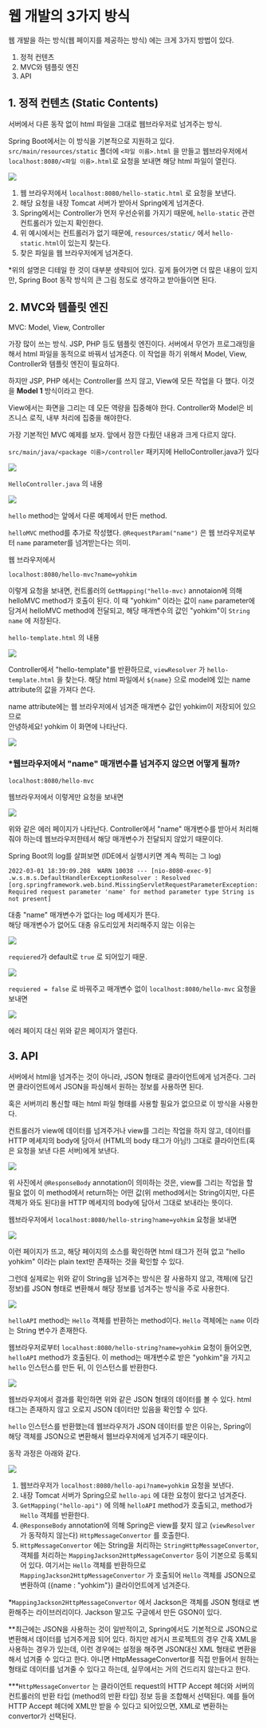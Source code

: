 # 웹 개발의 3가지 방식

웹 개발을 하는 방식(웹 페이지를 제공하는 방식) 에는 크게 3가지 방법이 있다.
 1. 정적 컨텐츠
 2. MVC와 템플릿 엔진
 3. API

## 1. 정적 컨텐츠 (Static Contents)
서버에서 다른 동작 없이 html 파일을 그대로 웹브라우저로 넘겨주는 방식.

Spring Boot에서는 이 방식을 기본적으로 지원하고 있다.
`src/main/resources/static` 폴더에 `<파일 이름>.html` 을 만들고
웹브라우저에서 `localhost:8080/<파일 이름>.html`로 요청을 보내면 해당 html 파일이 열린다.

![](Pasted%20image%2020220301164834.png)
 1. 웹 브라우저에서 `localhost:8080/hello-static.html` 로 요청을 보낸다.
 2. 해당 요청을 내장 Tomcat 서버가 받아서 Spring에게 넘겨준다.
 3. Spring에서는 Controller가 먼저 우선순위를 가지기 때문에, `hello-static` 관련 컨트롤러가 있는지 확인한다.
 4. 위 예시에서는 컨트롤러가 없기 때문에, `resources/static/`  에서 `hello-static.html`이 있는지 찾는다.
 5. 찾은 파일을 웹 브라우저에게 넘겨준다.


\*위의 설명은 디테일 한 것이 대부분 생략되어 있다. 깊게 들어가면 더 많은 내용이 있지만, Spring Boot 동작 방식의 큰 그림 정도로 생각하고 받아들이면 된다.

## 2. MVC와 템플릿 엔진
MVC: Model, View, Controller

가장 많이 쓰는 방식. JSP, PHP 등도 템플릿 엔진이다.
서버에서 무언가 프로그래밍을 해서 html 파일을 동적으로 바꿔서 넘겨준다.
이 작업을 하기 위해서 Model, View, Controller와 템플릿 엔진이 필요하다.

하지만 JSP, PHP 에서는 Controller를 쓰지 않고, View에 모든 작업을 다 했다.
이것을 **Model 1** 방식이라고 한다.

View에서는 화면을 그리는 데 모든 역량을 집중해야 한다.
Controller와 Model은 비즈니스 로직, 내부 처리에 집중을 해야한다.

가장 기본적인 MVC 예제를 보자. 앞에서 잠깐 다뤘던 내용과 크게 다르지 않다.

`src/main/java/<package 이름>/controller` 패키지에 HelloController.java가 있다 

![](스크린샷%202022-03-01%20오후%206.24.31.png)

`HelloController.java` 의 내용

![](스크린샷%202022-03-01%20오후%206.24.15.png)

`hello` method는 앞에서 다룬 예제에서 만든 method.

`helloMVC` method를 추가로 작성했다. `@RequestParam("name")` 은 웹 브라우저로부터 `name` parameter를 넘겨받는다는 의미.

웹 브라우저에서

```
localhost:8080/hello-mvc?name=yohkim
```

이렇게 요청을 보내면, 컨트롤러의 `GetMapping("hello-mvc)` annotaion에 의해 helloMVC method가 호출이 된다. 이 때 "yohkim" 이라는 값이 `name` parameter에 담겨서 helloMVC method에 전달되고, 해당 매개변수의 값인 "yohkim"이 `String name` 에 저장된다.

`hello-template.html` 의 내용

![](스크린샷%202022-03-01%20오후%206.32.03.png)

Controller에서 "hello-template"를 반환하므로, `viewResolver` 가 `hello-template.html` 을 찾는다. 해당 html 파일에서 `${name}` 으로 model에 있는 name attribute의 값을 가져다 쓴다.

name attribute에는 웹 브라우저에서 넘겨준 매개변수 값인 yohkim이 저장되어 있으므로  
안녕하세요! yohkim 이 화면에 나타난다.

![](Pasted%20image%2020220301183526.png)


### \*웹브라우저에서 "name" 매개변수를 넘겨주지 않으면 어떻게 될까?

```
localhost:8080/hello-mvc
```

웹브라우저에서 이렇게만 요청을 보내면

![](스크린샷%202022-03-01%20오후%206.39.15.png)

위와 같은 에러 페이지가 나타난다. Controller에서 "name" 매개변수를 받아서 처리해 줘야 하는데 웹브라우저한테서 해당 매개변수가 전달되지 않았기 때문이다.

Spring Boot의 log를 살펴보면 (IDE에서 실행시키면 계속 찍히는 그 log)

```
2022-03-01 18:39:09.208  WARN 10038 --- [nio-8080-exec-9] .w.s.m.s.DefaultHandlerExceptionResolver : Resolved [org.springframework.web.bind.MissingServletRequestParameterException: Required request parameter 'name' for method parameter type String is not present]
```

대충 "name" 매개변수가 없다는 log 메세지가 뜬다.  
해당 매개변수가 없어도 대충 유도리있게 처리해주지 않는 이유는

![](스크린샷%202022-03-01%20오후%206.43.53.png)

`requiered`가 default로 `true` 로 되어있기 때문.

![](스크린샷%202022-03-01%20오후%206.45.48.png)

`requiered = false` 로 바꿔주고 매개변수 없이  `localhost:8080/hello-mvc` 요청을 보내면

![](스크린샷%202022-03-01%20오후%206.47.11.png)

에러 페이지 대신 위와 같은 페이지가 열린다.

## 3. API
서버에서 html을 넘겨주는 것이 아니라, JSON 형태로 클라이언트에게 넘겨준다.
그러면 클라이언트에서 JSON을 파싱해서 원하는 정보를 사용하면 된다.

혹은 서버끼리 통신할 때는 html 파일 형태를 사용할 필요가 없으므로 이 방식을 사용한다.

컨트롤러가 view에 데이터를 넘겨주거나 view를 그리는 작업을 하지 않고, 데이터를 HTTP 메세지의 body에 담아서 (HTML의 body 태그가 아님!) 그대로 클라이언트(혹은 요청을 보낸 다른 서버)에게 보낸다.

![](스크린샷%202022-03-01%20오후%208.45.32.png)

위 사진에서 `@ResponseBody` annotation이 의미하는 것은, view를 그리는 작업을 할 필요 없이 이 method에서 return하는 어떤 값(위 method에서는 String이지만, 다른 객체가 와도 된다)을 HTTP 메세지의 body에 담아서 그대로 보내라는 뜻이다.

웹브라우저에서 `localhost:8080/hello-string?name=yohkim` 요청을 보내면

![](스크린샷%202022-03-01%20오후%208.49.33.png)

이런 페이지가 뜨고, 해당 페이지의 소스를 확인하면 html 태그가 전혀 없고 "hello yohkim" 이라는 plain text만 존재하는 것을 확인할 수 있다.

그런데 실제로는 위와 같이 String을 넘겨주는 방식은 잘 사용하지 않고, 객체(에 담긴 정보)를 JSON 형태로 변환해서 해당 정보를 넘겨주는 방식을 주로 사용한다.

![](스크린샷%202022-03-01%20오후%208.52.11.png)

`helloAPI` method는 `Hello` 객체를 반환하는 method이다.   `Hello` 객체에는 `name` 이라는 String 변수가 존재한다.

웹브라우저로부터 `localhost:8080/hello-string?name=yohkim` 요청이 들어오면, `helloAPI` method가 호출된다. 이 method는 매개변수로 받은 "yohkim"을 가지고 `hello` 인스턴스를 만든 뒤, 이 인스턴스를 반환한다.

![](스크린샷%202022-03-01%20오후%208.55.43.png)

웹브라우저에서 결과를 확인하면 위와 같은 JSON 형태의 데이터를 볼 수 있다. html 태그는 존재하지 않고 오로지 JSON 데이터만 있음을 확인할 수 있다.

`hello` 인스턴스를 반환했는데 웹브라우저가 JSON 데이터를 받은 이유는, Spring이 해당 객체를 JSON으로 변환해서 웹브라우저에게 넘겨주기 때문이다.

동작 과정은 아래와 같다.

![](Pasted%20image%2020220301210339.png)

 1. 웹브라우저가 `localhost:8080/hello-api?name=yohkim` 요청을 보낸다.
 2. 내장 Tomcat 서버가 Spring으로 `hello-api` 에 대한 요청이 왔다고 넘겨준다.
 3. `GetMapping("hello-api")` 에 의해 `helloAPI` method가 호출되고, method가 `Hello` 객체를 반환한다.
 4. `@ResponseBody` annotation에 의해 Spring은 view를 찾지 않고 (`viewResolver`가 동작하지 않는다)  `HttpMessageConvertor` 를 호출한다.
 5. `HttpMessageConvertor` 에는 String을 처리하는 `StringHttpMessageConvertor`, 객체를 처리하는 `MappingJackson2HttpMessageConvertor` 등이 기본으로 등록되어 있다. 여기서는 `Hello` 객체를 반환하므로 `MappingJackson2HttpMessageConvertor` 가 호출되어 `Hello` 객체를 JSON으로 변환하여 ({name : "yohkim"}) 클라이언트에게 넘겨준다.

\*`MappingJackson2HttpMessageConvertor` 에서 Jackson은 객체를 JSON 형태로 변환해주는 라이브러리이다. Jackson 말고도 구글에서 만든 GSON이 있다.

\*\*최근에는 JSON을 사용하는 것이 일반적이고, Spring에서도 기본적으로 JSON으로 변환해서 데이터를 넘겨주게끔 되어 있다. 하지만 레거시 프로젝트의 경우 간혹 XML을 사용하는 경우가 있는데, 이런 경우에는 설정을 해주면 JSON대신 XML 형태로 변환을 해서 넘겨줄 수 있다고 한다. 아니면 HttpMessageConvertor를 직접 만들어서 원하는 형태로 데이터를 넘겨줄 수 있다고 하는데, 실무에서는 거의 건드리지 않는다고 한다.

\*\*\*`HttpMessageConvertor` 는 클라이언트 request의 HTTP Accept 헤더와 서버의 컨트롤러의 반환 타입 (method의 반환 타입) 정보 등을 조합해서 선택된다. 예를 들어 HTTP Accept 헤더에 XML만 받을 수 있다고 되어있으면, XML로 변환하는 convertor가 선택된다.
